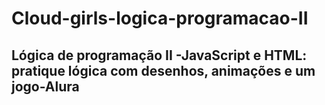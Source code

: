 ﻿# Cloud-girls-logica-programacao-II
## Lógica de programação II -JavaScript e HTML: pratique lógica com desenhos, animações e um jogo-Alura
